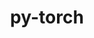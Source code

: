 ---
title: "py-torch"
layout: cache
categories: [package, v0.22.2]
meta: {"versions": ["2.0.1", "2.1.1", "2.2.1", "2.3.0"], "compilers": ["apple-clang@=15.0.0", "gcc@=11.4.0"], "oss": ["ubuntu22.04", "ventura"], "platforms": ["darwin", "linux"], "targets": ["aarch64", "neoverse_v1", "neoverse_v2", "x86_64_v3"], "stacks": ["e4s", "e4s-neoverse-v2", "e4s-neoverse_v1", "ml-darwin-aarch64-mps", "ml-linux-x86_64-cpu", "ml-linux-x86_64-cuda", "root"], "num_specs": 24, "num_specs_by_stack": {"ml-darwin-aarch64-mps": 6, "root": 24, "e4s-neoverse_v1": 2, "e4s-neoverse-v2": 2, "ml-linux-x86_64-cuda": 6, "ml-linux-x86_64-cpu": 6, "e4s": 2}}
spec_details: [{"hash": "wsftbxnnpt4fkqc7pbjdy2xvxf6yhdxo", "compiler": "apple-clang@=15.0.0", "versions": ["2.3.0"], "os": "ventura", "platform": "darwin", "target": "aarch64", "variants": ["build_system=python_pip", "~caffe2", "~cuda", "~custom-protobuf", "~debug", "~distributed", "+fbgemm", "+kineto", "+metal", "~mkldnn", "+mps", "+numpy", "+onnx_ml", "+openmp", "~qnnpack", "~rocm", "~test", "+xnnpack"], "stacks": ["ml-darwin-aarch64-mps", "root"], "size": "-", "tarball": "https://binaries.spack.io/v0.22.2/build_cache/darwin-ventura-aarch64/apple-clang-15.0.0/py-torch-2.3.0/darwin-ventura-aarch64-apple-clang-15.0.0-py-torch-2.3.0-wsftbxnnpt4fkqc7pbjdy2xvxf6yhdxo.spack"}, {"hash": "gyfomoqn46hcir6vndkhol6lawbrye2e", "compiler": "apple-clang@=15.0.0", "versions": ["2.3.0"], "os": "ventura", "platform": "darwin", "target": "aarch64", "variants": ["build_system=python_pip", "~caffe2", "~cuda", "~custom-protobuf", "~debug", "~distributed", "+fbgemm", "+kineto", "+metal", "~mkldnn", "+mps", "+numpy", "+onnx_ml", "+openmp", "~qnnpack", "~rocm", "~test", "+xnnpack"], "stacks": ["ml-darwin-aarch64-mps", "root"], "size": "-", "tarball": "https://binaries.spack.io/v0.22.2/build_cache/darwin-ventura-aarch64/apple-clang-15.0.0/py-torch-2.3.0/darwin-ventura-aarch64-apple-clang-15.0.0-py-torch-2.3.0-gyfomoqn46hcir6vndkhol6lawbrye2e.spack"}, {"hash": "2ovnhhcriehae45gim4l2kjfighsgtzl", "compiler": "apple-clang@=15.0.0", "versions": ["2.0.1"], "os": "ventura", "platform": "darwin", "target": "aarch64", "variants": ["build_system=python_pip", "~caffe2", "~cuda", "~custom-protobuf", "~debug", "~distributed", "+fbgemm", "+kineto", "+metal", "~mkldnn", "+mps", "+numpy", "+onnx_ml", "+openmp", "patches=23fb400,65060b5,6730561,97d8bd4,beb3fb5", "~qnnpack", "~rocm", "~test", "+xnnpack"], "stacks": ["ml-darwin-aarch64-mps", "root"], "size": "-", "tarball": "https://binaries.spack.io/v0.22.2/build_cache/darwin-ventura-aarch64/apple-clang-15.0.0/py-torch-2.0.1/darwin-ventura-aarch64-apple-clang-15.0.0-py-torch-2.0.1-2ovnhhcriehae45gim4l2kjfighsgtzl.spack"}, {"hash": "3q2qs3pvetek2oynrfuwbmienm6c3uxg", "compiler": "apple-clang@=15.0.0", "versions": ["2.2.1"], "os": "ventura", "platform": "darwin", "target": "aarch64", "variants": ["build_system=python_pip", "~caffe2", "~cuda", "~custom-protobuf", "~debug", "~distributed", "+fbgemm", "+kineto", "+metal", "~mkldnn", "+mps", "+numpy", "+onnx_ml", "+openmp", "~qnnpack", "~rocm", "~test", "+xnnpack"], "stacks": ["ml-darwin-aarch64-mps", "root"], "size": "-", "tarball": "https://binaries.spack.io/v0.22.2/build_cache/darwin-ventura-aarch64/apple-clang-15.0.0/py-torch-2.2.1/darwin-ventura-aarch64-apple-clang-15.0.0-py-torch-2.2.1-3q2qs3pvetek2oynrfuwbmienm6c3uxg.spack"}, {"hash": "gn7bcrpvs7nhtr5vdkvcjvxhg37ylr3u", "compiler": "apple-clang@=15.0.0", "versions": ["2.3.0"], "os": "ventura", "platform": "darwin", "target": "aarch64", "variants": ["build_system=python_pip", "~caffe2", "~cuda", "~custom-protobuf", "~debug", "~distributed", "+fbgemm", "+kineto", "+metal", "~mkldnn", "+mps", "+numpy", "+onnx_ml", "+openmp", "~qnnpack", "~rocm", "~test", "+xnnpack"], "stacks": ["ml-darwin-aarch64-mps", "root"], "size": "-", "tarball": "https://binaries.spack.io/v0.22.2/build_cache/darwin-ventura-aarch64/apple-clang-15.0.0/py-torch-2.3.0/darwin-ventura-aarch64-apple-clang-15.0.0-py-torch-2.3.0-gn7bcrpvs7nhtr5vdkvcjvxhg37ylr3u.spack"}, {"hash": "pxliiz34kaetns7q23nynkreothjpnou", "compiler": "apple-clang@=15.0.0", "versions": ["2.1.1"], "os": "ventura", "platform": "darwin", "target": "aarch64", "variants": ["build_system=python_pip", "~caffe2", "~cuda", "~custom-protobuf", "~debug", "~distributed", "+fbgemm", "+kineto", "+metal", "~mkldnn", "+mps", "+numpy", "+onnx_ml", "+openmp", "patches=23fb400", "~qnnpack", "~rocm", "~test", "+xnnpack"], "stacks": ["ml-darwin-aarch64-mps", "root"], "size": "-", "tarball": "https://binaries.spack.io/v0.22.2/build_cache/darwin-ventura-aarch64/apple-clang-15.0.0/py-torch-2.1.1/darwin-ventura-aarch64-apple-clang-15.0.0-py-torch-2.1.1-pxliiz34kaetns7q23nynkreothjpnou.spack"}, {"hash": "qviwxpnikdw6ecxhhqpb4azxfhrp3efy", "compiler": "gcc@=11.4.0", "versions": ["2.0.1"], "os": "ubuntu22.04", "platform": "linux", "target": "neoverse_v1", "variants": ["build_system=python_pip", "~caffe2", "~cuda", "~custom-protobuf", "~debug", "+distributed", "+fbgemm", "+gloo", "+kineto", "~metal", "~mkldnn", "+mpi", "+numa", "+numpy", "+onnx_ml", "+openmp", "patches=23fb400,65060b5,6730561,97d8bd4,beb3fb5", "+qnnpack", "~rocm", "+tensorpipe", "~test", "+valgrind", "+xnnpack"], "stacks": ["root", "e4s-neoverse_v1"], "size": "-", "tarball": "https://binaries.spack.io/v0.22.2/build_cache/linux-ubuntu22.04-neoverse_v1/gcc-11.4.0/py-torch-2.0.1/linux-ubuntu22.04-neoverse_v1-gcc-11.4.0-py-torch-2.0.1-qviwxpnikdw6ecxhhqpb4azxfhrp3efy.spack"}, {"hash": "q72xm7ov7jnqv64oijwvospbqmnosuj7", "compiler": "gcc@=11.4.0", "versions": ["2.3.0"], "os": "ubuntu22.04", "platform": "linux", "target": "neoverse_v1", "variants": ["build_system=python_pip", "~caffe2", "~cuda", "~custom-protobuf", "~debug", "+distributed", "+fbgemm", "+gloo", "+kineto", "~metal", "~mkldnn", "+mpi", "+numa", "+numpy", "+onnx_ml", "+openmp", "+qnnpack", "~rocm", "+tensorpipe", "~test", "+valgrind", "+xnnpack"], "stacks": ["root", "e4s-neoverse_v1"], "size": "-", "tarball": "https://binaries.spack.io/v0.22.2/build_cache/linux-ubuntu22.04-neoverse_v1/gcc-11.4.0/py-torch-2.3.0/linux-ubuntu22.04-neoverse_v1-gcc-11.4.0-py-torch-2.3.0-q72xm7ov7jnqv64oijwvospbqmnosuj7.spack"}, {"hash": "yummztymzkdsvt22x7u63apr2q3ffnfe", "compiler": "gcc@=11.4.0", "versions": ["2.0.1"], "os": "ubuntu22.04", "platform": "linux", "target": "neoverse_v2", "variants": ["build_system=python_pip", "~caffe2", "~cuda", "~custom-protobuf", "~debug", "+distributed", "+fbgemm", "+gloo", "+kineto", "~metal", "~mkldnn", "+mpi", "+numa", "+numpy", "+onnx_ml", "+openmp", "patches=23fb400,65060b5,6730561,97d8bd4,beb3fb5", "+qnnpack", "~rocm", "+tensorpipe", "~test", "+valgrind", "+xnnpack"], "stacks": ["e4s-neoverse-v2", "root"], "size": "-", "tarball": "https://binaries.spack.io/v0.22.2/build_cache/linux-ubuntu22.04-neoverse_v2/gcc-11.4.0/py-torch-2.0.1/linux-ubuntu22.04-neoverse_v2-gcc-11.4.0-py-torch-2.0.1-yummztymzkdsvt22x7u63apr2q3ffnfe.spack"}, {"hash": "fuwmw7ybvzxawsmi6dcyuhox2l2pc7tv", "compiler": "gcc@=11.4.0", "versions": ["2.3.0"], "os": "ubuntu22.04", "platform": "linux", "target": "neoverse_v2", "variants": ["build_system=python_pip", "~caffe2", "~cuda", "~custom-protobuf", "~debug", "+distributed", "+fbgemm", "+gloo", "+kineto", "~metal", "~mkldnn", "+mpi", "+numa", "+numpy", "+onnx_ml", "+openmp", "+qnnpack", "~rocm", "+tensorpipe", "~test", "+valgrind", "+xnnpack"], "stacks": ["e4s-neoverse-v2", "root"], "size": "-", "tarball": "https://binaries.spack.io/v0.22.2/build_cache/linux-ubuntu22.04-neoverse_v2/gcc-11.4.0/py-torch-2.3.0/linux-ubuntu22.04-neoverse_v2-gcc-11.4.0-py-torch-2.3.0-fuwmw7ybvzxawsmi6dcyuhox2l2pc7tv.spack"}, {"hash": "hp2joolzftcwba27l4zmwrzggqokw5ci", "compiler": "gcc@=11.4.0", "versions": ["2.3.0"], "os": "ubuntu22.04", "platform": "linux", "target": "x86_64_v3", "variants": ["build_system=python_pip", "~caffe2", "+cuda", "cuda_arch=80", "+cudnn", "~custom-protobuf", "~debug", "+distributed", "+fbgemm", "+gloo", "+kineto", "+magma", "~metal", "+mkldnn", "+mpi", "+nccl", "+nnpack", "+numa", "+numpy", "+onnx_ml", "+openmp", "+qnnpack", "~rocm", "+tensorpipe", "~test", "+valgrind", "+xnnpack"], "stacks": ["ml-linux-x86_64-cuda", "root"], "size": "-", "tarball": "https://binaries.spack.io/v0.22.2/build_cache/linux-ubuntu22.04-x86_64_v3/gcc-11.4.0/py-torch-2.3.0/linux-ubuntu22.04-x86_64_v3-gcc-11.4.0-py-torch-2.3.0-hp2joolzftcwba27l4zmwrzggqokw5ci.spack"}, {"hash": "7yrnhzcpxj2tnq65ouzei6glg4u6h6au", "compiler": "gcc@=11.4.0", "versions": ["2.3.0"], "os": "ubuntu22.04", "platform": "linux", "target": "x86_64_v3", "variants": ["build_system=python_pip", "~caffe2", "~cuda", "~custom-protobuf", "~debug", "+distributed", "+fbgemm", "+gloo", "+kineto", "~metal", "+mkldnn", "+mpi", "+nnpack", "+numa", "+numpy", "+onnx_ml", "+openmp", "+qnnpack", "~rocm", "+tensorpipe", "~test", "+valgrind", "+xnnpack"], "stacks": ["ml-linux-x86_64-cpu", "root"], "size": "-", "tarball": "https://binaries.spack.io/v0.22.2/build_cache/linux-ubuntu22.04-x86_64_v3/gcc-11.4.0/py-torch-2.3.0/linux-ubuntu22.04-x86_64_v3-gcc-11.4.0-py-torch-2.3.0-7yrnhzcpxj2tnq65ouzei6glg4u6h6au.spack"}, {"hash": "xi2rqih5ipu467thacvt2vi5pvy3bnt2", "compiler": "gcc@=11.4.0", "versions": ["2.3.0"], "os": "ubuntu22.04", "platform": "linux", "target": "x86_64_v3", "variants": ["build_system=python_pip", "~caffe2", "~cuda", "~custom-protobuf", "~debug", "+distributed", "+fbgemm", "+gloo", "+kineto", "~metal", "+mkldnn", "+mpi", "+nnpack", "+numa", "+numpy", "+onnx_ml", "+openmp", "+qnnpack", "~rocm", "+tensorpipe", "~test", "+valgrind", "+xnnpack"], "stacks": ["ml-linux-x86_64-cpu", "root"], "size": "-", "tarball": "https://binaries.spack.io/v0.22.2/build_cache/linux-ubuntu22.04-x86_64_v3/gcc-11.4.0/py-torch-2.3.0/linux-ubuntu22.04-x86_64_v3-gcc-11.4.0-py-torch-2.3.0-xi2rqih5ipu467thacvt2vi5pvy3bnt2.spack"}, {"hash": "pyc7ykbpe7bbwfyosklyma4eehdw5sut", "compiler": "gcc@=11.4.0", "versions": ["2.3.0"], "os": "ubuntu22.04", "platform": "linux", "target": "x86_64_v3", "variants": ["build_system=python_pip", "~caffe2", "+cuda", "cuda_arch=80", "+cudnn", "~custom-protobuf", "~debug", "+distributed", "+fbgemm", "+gloo", "+kineto", "+magma", "~metal", "+mkldnn", "+mpi", "+nccl", "+nnpack", "+numa", "+numpy", "+onnx_ml", "+openmp", "+qnnpack", "~rocm", "+tensorpipe", "~test", "+valgrind", "+xnnpack"], "stacks": ["ml-linux-x86_64-cuda", "root"], "size": "-", "tarball": "https://binaries.spack.io/v0.22.2/build_cache/linux-ubuntu22.04-x86_64_v3/gcc-11.4.0/py-torch-2.3.0/linux-ubuntu22.04-x86_64_v3-gcc-11.4.0-py-torch-2.3.0-pyc7ykbpe7bbwfyosklyma4eehdw5sut.spack"}, {"hash": "xitzplisru2v74danixxj5yjowd5q72c", "compiler": "gcc@=11.4.0", "versions": ["2.0.1"], "os": "ubuntu22.04", "platform": "linux", "target": "x86_64_v3", "variants": ["build_system=python_pip", "~caffe2", "~cuda", "~custom-protobuf", "~debug", "+distributed", "+fbgemm", "+gloo", "+kineto", "~metal", "+mkldnn", "+mpi", "+nnpack", "+numa", "+numpy", "+onnx_ml", "+openmp", "patches=23fb400,65060b5,6730561,97d8bd4,beb3fb5", "+qnnpack", "~rocm", "+tensorpipe", "~test", "+valgrind", "+xnnpack"], "stacks": ["e4s", "root"], "size": "-", "tarball": "https://binaries.spack.io/v0.22.2/build_cache/linux-ubuntu22.04-x86_64_v3/gcc-11.4.0/py-torch-2.0.1/linux-ubuntu22.04-x86_64_v3-gcc-11.4.0-py-torch-2.0.1-xitzplisru2v74danixxj5yjowd5q72c.spack"}, {"hash": "glqftmoa7avo6u3r6uig5yeg67gmytan", "compiler": "gcc@=11.4.0", "versions": ["2.0.1"], "os": "ubuntu22.04", "platform": "linux", "target": "x86_64_v3", "variants": ["build_system=python_pip", "~caffe2", "+cuda", "cuda_arch=80", "+cudnn", "~custom-protobuf", "~debug", "+distributed", "+fbgemm", "+gloo", "+kineto", "+magma", "~metal", "+mkldnn", "+mpi", "+nccl", "+nnpack", "+numa", "+numpy", "+onnx_ml", "+openmp", "patches=23fb400,65060b5,6730561,97d8bd4,beb3fb5", "+qnnpack", "~rocm", "+tensorpipe", "~test", "+valgrind", "+xnnpack"], "stacks": ["ml-linux-x86_64-cuda", "root"], "size": "-", "tarball": "https://binaries.spack.io/v0.22.2/build_cache/linux-ubuntu22.04-x86_64_v3/gcc-11.4.0/py-torch-2.0.1/linux-ubuntu22.04-x86_64_v3-gcc-11.4.0-py-torch-2.0.1-glqftmoa7avo6u3r6uig5yeg67gmytan.spack"}, {"hash": "lnwqptqy3wylntl7p27fu53wti2easmc", "compiler": "gcc@=11.4.0", "versions": ["2.0.1"], "os": "ubuntu22.04", "platform": "linux", "target": "x86_64_v3", "variants": ["build_system=python_pip", "~caffe2", "~cuda", "~custom-protobuf", "~debug", "+distributed", "+fbgemm", "+gloo", "+kineto", "~metal", "+mkldnn", "+mpi", "+nnpack", "+numa", "+numpy", "+onnx_ml", "+openmp", "patches=23fb400,65060b5,6730561,97d8bd4,beb3fb5", "+qnnpack", "~rocm", "+tensorpipe", "~test", "+valgrind", "+xnnpack"], "stacks": ["ml-linux-x86_64-cpu", "root"], "size": "-", "tarball": "https://binaries.spack.io/v0.22.2/build_cache/linux-ubuntu22.04-x86_64_v3/gcc-11.4.0/py-torch-2.0.1/linux-ubuntu22.04-x86_64_v3-gcc-11.4.0-py-torch-2.0.1-lnwqptqy3wylntl7p27fu53wti2easmc.spack"}, {"hash": "33lwlkbvgj6z33y3zlqlwqk5nleej24j", "compiler": "gcc@=11.4.0", "versions": ["2.2.1"], "os": "ubuntu22.04", "platform": "linux", "target": "x86_64_v3", "variants": ["build_system=python_pip", "~caffe2", "+cuda", "cuda_arch=80", "+cudnn", "~custom-protobuf", "~debug", "+distributed", "+fbgemm", "+gloo", "+kineto", "+magma", "~metal", "+mkldnn", "+mpi", "+nccl", "+nnpack", "+numa", "+numpy", "+onnx_ml", "+openmp", "+qnnpack", "~rocm", "+tensorpipe", "~test", "+valgrind", "+xnnpack"], "stacks": ["ml-linux-x86_64-cuda", "root"], "size": "-", "tarball": "https://binaries.spack.io/v0.22.2/build_cache/linux-ubuntu22.04-x86_64_v3/gcc-11.4.0/py-torch-2.2.1/linux-ubuntu22.04-x86_64_v3-gcc-11.4.0-py-torch-2.2.1-33lwlkbvgj6z33y3zlqlwqk5nleej24j.spack"}, {"hash": "5m623yj7oo6xnjjhtrdd4ostf5j6q5bh", "compiler": "gcc@=11.4.0", "versions": ["2.2.1"], "os": "ubuntu22.04", "platform": "linux", "target": "x86_64_v3", "variants": ["build_system=python_pip", "~caffe2", "~cuda", "~custom-protobuf", "~debug", "+distributed", "+fbgemm", "+gloo", "+kineto", "~metal", "+mkldnn", "+mpi", "+nnpack", "+numa", "+numpy", "+onnx_ml", "+openmp", "+qnnpack", "~rocm", "+tensorpipe", "~test", "+valgrind", "+xnnpack"], "stacks": ["ml-linux-x86_64-cpu", "root"], "size": "-", "tarball": "https://binaries.spack.io/v0.22.2/build_cache/linux-ubuntu22.04-x86_64_v3/gcc-11.4.0/py-torch-2.2.1/linux-ubuntu22.04-x86_64_v3-gcc-11.4.0-py-torch-2.2.1-5m623yj7oo6xnjjhtrdd4ostf5j6q5bh.spack"}, {"hash": "miavzgx45clxhyhgsf5vw5qsfrstgs4j", "compiler": "gcc@=11.4.0", "versions": ["2.3.0"], "os": "ubuntu22.04", "platform": "linux", "target": "x86_64_v3", "variants": ["build_system=python_pip", "~caffe2", "+cuda", "cuda_arch=80", "+cudnn", "~custom-protobuf", "~debug", "+distributed", "+fbgemm", "+gloo", "+kineto", "+magma", "~metal", "+mkldnn", "+mpi", "+nccl", "+nnpack", "+numa", "+numpy", "+onnx_ml", "+openmp", "+qnnpack", "~rocm", "+tensorpipe", "~test", "+valgrind", "+xnnpack"], "stacks": ["ml-linux-x86_64-cuda", "root"], "size": "-", "tarball": "https://binaries.spack.io/v0.22.2/build_cache/linux-ubuntu22.04-x86_64_v3/gcc-11.4.0/py-torch-2.3.0/linux-ubuntu22.04-x86_64_v3-gcc-11.4.0-py-torch-2.3.0-miavzgx45clxhyhgsf5vw5qsfrstgs4j.spack"}, {"hash": "lnlg3jbw3bbeb3hoyethoblnygop5zd6", "compiler": "gcc@=11.4.0", "versions": ["2.3.0"], "os": "ubuntu22.04", "platform": "linux", "target": "x86_64_v3", "variants": ["build_system=python_pip", "~caffe2", "~cuda", "~custom-protobuf", "~debug", "+distributed", "+fbgemm", "+gloo", "+kineto", "~metal", "+mkldnn", "+mpi", "+nnpack", "+numa", "+numpy", "+onnx_ml", "+openmp", "+qnnpack", "~rocm", "+tensorpipe", "~test", "+valgrind", "+xnnpack"], "stacks": ["ml-linux-x86_64-cpu", "root"], "size": "-", "tarball": "https://binaries.spack.io/v0.22.2/build_cache/linux-ubuntu22.04-x86_64_v3/gcc-11.4.0/py-torch-2.3.0/linux-ubuntu22.04-x86_64_v3-gcc-11.4.0-py-torch-2.3.0-lnlg3jbw3bbeb3hoyethoblnygop5zd6.spack"}, {"hash": "o6zou4dfouurpja3em4sve76ptvkvbxo", "compiler": "gcc@=11.4.0", "versions": ["2.1.1"], "os": "ubuntu22.04", "platform": "linux", "target": "x86_64_v3", "variants": ["build_system=python_pip", "~caffe2", "+cuda", "cuda_arch=80", "+cudnn", "~custom-protobuf", "~debug", "+distributed", "+fbgemm", "+gloo", "+kineto", "+magma", "~metal", "+mkldnn", "+mpi", "+nccl", "+nnpack", "+numa", "+numpy", "+onnx_ml", "+openmp", "patches=23fb400", "+qnnpack", "~rocm", "+tensorpipe", "~test", "+valgrind", "+xnnpack"], "stacks": ["ml-linux-x86_64-cuda", "root"], "size": "-", "tarball": "https://binaries.spack.io/v0.22.2/build_cache/linux-ubuntu22.04-x86_64_v3/gcc-11.4.0/py-torch-2.1.1/linux-ubuntu22.04-x86_64_v3-gcc-11.4.0-py-torch-2.1.1-o6zou4dfouurpja3em4sve76ptvkvbxo.spack"}, {"hash": "cbyoailulryyjfqh4updv2fbowg7we42", "compiler": "gcc@=11.4.0", "versions": ["2.1.1"], "os": "ubuntu22.04", "platform": "linux", "target": "x86_64_v3", "variants": ["build_system=python_pip", "~caffe2", "~cuda", "~custom-protobuf", "~debug", "+distributed", "+fbgemm", "+gloo", "+kineto", "~metal", "+mkldnn", "+mpi", "+nnpack", "+numa", "+numpy", "+onnx_ml", "+openmp", "patches=23fb400", "+qnnpack", "~rocm", "+tensorpipe", "~test", "+valgrind", "+xnnpack"], "stacks": ["ml-linux-x86_64-cpu", "root"], "size": "-", "tarball": "https://binaries.spack.io/v0.22.2/build_cache/linux-ubuntu22.04-x86_64_v3/gcc-11.4.0/py-torch-2.1.1/linux-ubuntu22.04-x86_64_v3-gcc-11.4.0-py-torch-2.1.1-cbyoailulryyjfqh4updv2fbowg7we42.spack"}, {"hash": "ynsnuuco53krf3yz5zkzq6n4b2kl42gl", "compiler": "gcc@=11.4.0", "versions": ["2.3.0"], "os": "ubuntu22.04", "platform": "linux", "target": "x86_64_v3", "variants": ["build_system=python_pip", "~caffe2", "~cuda", "~custom-protobuf", "~debug", "+distributed", "+fbgemm", "+gloo", "+kineto", "~metal", "+mkldnn", "+mpi", "+nnpack", "+numa", "+numpy", "+onnx_ml", "+openmp", "+qnnpack", "~rocm", "+tensorpipe", "~test", "+valgrind", "+xnnpack"], "stacks": ["e4s", "root"], "size": "-", "tarball": "https://binaries.spack.io/v0.22.2/build_cache/linux-ubuntu22.04-x86_64_v3/gcc-11.4.0/py-torch-2.3.0/linux-ubuntu22.04-x86_64_v3-gcc-11.4.0-py-torch-2.3.0-ynsnuuco53krf3yz5zkzq6n4b2kl42gl.spack"}]
---